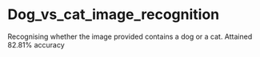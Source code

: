# Dog_vs_cat_image_recognition
Recognising whether the image provided contains a dog or a cat. Attained 82.81% accuracy
